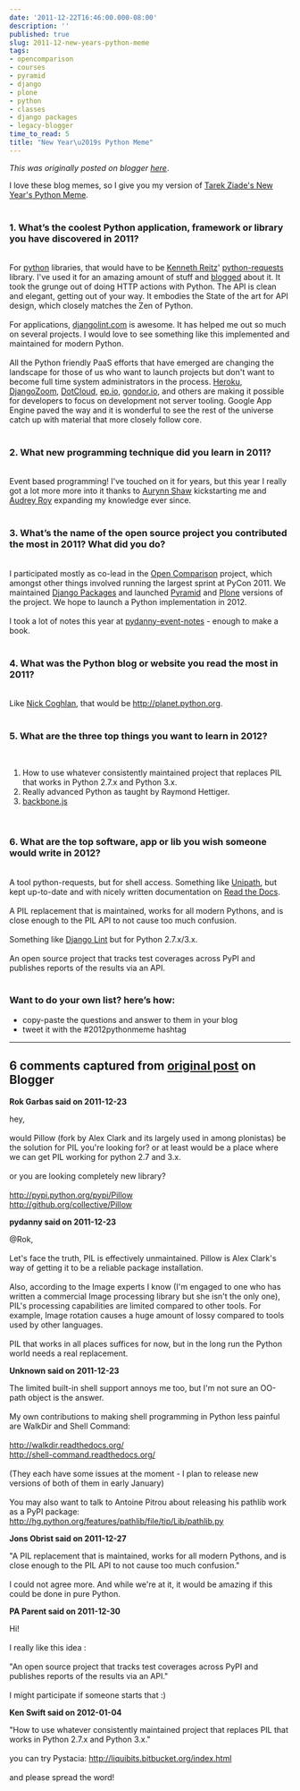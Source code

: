 ```yaml
---
date: '2011-12-22T16:46:00.000-08:00'
description: ''
published: true
slug: 2011-12-new-years-python-meme
tags:
- opencomparison
- courses
- pyramid
- django
- plone
- python
- classes
- django packages
- legacy-blogger
time_to_read: 5
title: "New Year\u2019s Python Meme"
---
```


*This was originally posted on blogger [here](https://pydanny.blogspot.com/2011/12/new-years-python-meme.html)*.

I love these blog memes, so I give you my version of <a href="http://tarekziade.wordpress.com/2011/12/20/new-years-python-meme-2/">Tarek Ziade's New Year's Python Meme</a>.<br /><br /><h3>1. What’s the coolest Python application, framework or library you have discovered in 2011?</h3><br />For <a href="http://python.org">python</a> libraries, that would have to be <a href="http://twitter.com/kennethreitz">Kenneth Reitz</a>' <a href="http://docs.python-requests.org/">python-requests</a> library. I've used it for an amazing amount of stuff and <a href="http://pydanny.blogspot.com/2011/05/python-http-requests-for-humans.html">blogged</a> about it. It took the grunge out of doing HTTP actions with Python. The API is clean and elegant, getting out of your way. It embodies the State of the art for API design, which closely matches the Zen of Python.<br /><br />For applications, <a href="http://djangolint.com">djangolint.com</a> is awesome. It has helped me out so much on several projects. I would love to see something like this implemented and maintained for modern Python.<br /><br />All the Python friendly PaaS efforts that have emerged are changing the landscape for those of us who want to launch projects but don't want to become full time system administrators in the process. <a href="http://heroku.com">Heroku</a>, <a href="http://djangozoom.com">DjangoZoom</a>, <a href="https://www.dotcloud.com/">DotCloud</a>, <a href="http://ep.io">ep.io</a>, <a href="http://gondor.io">gondor.io</a>, and others are making it possible for developers to focus on development not server tooling. Google App Engine paved the way and it is wonderful to see the rest of the universe catch up with material that more closely follow core.<br /><br /><h3>2. What new programming technique did you learn in 2011?</h3><br />Event based programming! I've touched on it for years, but this year I really got a lot more more into it thanks to <a href="https://twitter.com/aurynn">Aurynn Shaw</a> kickstarting me and <a href="http://twitter.com/audreyr">Audrey Roy</a> expanding my knowledge ever since.<br /><br /><h3>3. What’s the name of the open source project you contributed the most in 2011? What did you do?</h3><br />I participated mostly as co-lead in the <a href="http://opencomparison.org">Open Comparison</a> project, which amongst other things involved running the largest sprint at PyCon 2011. We maintained <a href="http://djangopackages.com">Django Packages</a> and launched <a href="http://pyramid.opencomparison.org">Pyramid</a> and <a href="http://plone.opencomparison.org">Plone</a> versions of the project. We hope to launch a Python implementation in 2012.<br /><br />I took a lot of notes this year at <a href="http://pydanny-event-notes.rtfd.org">pydanny-event-notes</a> - enough to make a book.<br /><br /><h3>4. What was the Python blog or website you read the most in 2011?</h3><br />Like <a href="http://www.boredomandlaziness.org/2011/12/new-year-python-meme-december-2011.html">Nick Coghlan</a>, that would be <a href="http://planet.python.org">http://planet.python.org</a>.<br /><br /><h3>5. What are the three top things you want to learn in 2012?</h3><br /><ol><li>How to use whatever consistently maintained project that replaces PIL that works in Python 2.7.x and Python 3.x.</li><li>Really advanced Python as taught by Raymond Hettiger.</li><li><a href="http://documentcloud.github.com/backbone/">backbone.js</a></li></ol><br /><h3>6. What are the top software, app or lib you wish someone would write in 2012?</h3><br />A tool python-requests, but for shell access. Something like <a href="http://pypi.python.org/pypi/Unipath">Unipath</a>, but kept up-to-date and with nicely written documentation on <a href="http://rtfd.org">Read the Docs</a>.<br /><br />A PIL replacement that is maintained, works for all modern Pythons, and is close enough to the PIL API to not cause too much confusion.<br /><br />Something like <a href="http://djangolint.com">Django Lint</a> but for Python 2.7.x/3.x.<br /><br />An open source project that tracks test coverages across PyPI and publishes reports of the results via an API.<br /><br /><h3>Want to do your own list? here’s how:</h3><ul><li>copy-paste the questions and answer to them in your blog</li><li>tweet it with the #2012pythonmeme hashtag</li></ul>

---

## 6 comments captured from [original post](https://pydanny.blogspot.com/2011/12/new-years-python-meme.html) on Blogger

**Rok Garbas said on 2011-12-23**

hey,<br /><br />would Pillow (fork by Alex Clark and its largely used in among plonistas) be the solution for PIL you're looking for? or at least would be a place where we can get PIL working for python 2.7 and 3.x.<br /><br />or you are looking completely new library?<br /><br />http://pypi.python.org/pypi/Pillow<br />http://github.org/collective/Pillow

**pydanny said on 2011-12-23**

@Rok,<br /><br />Let's face the truth, PIL is effectively unmaintained. Pillow is Alex Clark's way of getting it to be a reliable package installation.<br /><br />Also, according to the Image experts I know (I'm engaged to one who has written a commercial Image processing library but she isn't the only one), PIL's processing capabilities are limited compared to other tools. For example, Image rotation causes a huge amount of lossy compared to tools used by other languages.<br /><br />PIL that works in all places suffices for now, but in the long run the Python world needs a real replacement.

**Unknown said on 2011-12-23**

The limited built-in shell support annoys me too, but I'm not sure an OO-path object is the answer.<br /><br />My own contributions to making shell programming in Python less painful are WalkDir and Shell Command:<br /><br />http://walkdir.readthedocs.org/<br />http://shell-command.readthedocs.org/<br /><br />(They each have some issues at the moment - I plan to release new versions of both of them in early January)<br /><br />You may also want to talk to Antoine Pitrou about releasing his pathlib work as a PyPI package:<br />http://hg.python.org/features/pathlib/file/tip/Lib/pathlib.py

**Jons Obrist said on 2011-12-27**

&quot;A PIL replacement that is maintained, works for all modern Pythons, and is close enough to the PIL API to not cause too much confusion.&quot;<br /><br />I could not agree more. And while we're at it, it would be amazing if this could be done in pure Python.

**PA Parent said on 2011-12-30**

Hi!<br /><br />I really like this idea :<br /><br />&quot;An open source project that tracks test coverages across PyPI and publishes reports of the results via an API.&quot;<br /><br />I might participate if someone starts that :)

**Ken Swift said on 2012-01-04**

&quot;How to use whatever consistently maintained project that replaces PIL that works in Python 2.7.x and Python 3.x.&quot;<br /><br />you can try Pystacia: http://liquibits.bitbucket.org/index.html<br /><br />and please spread the word!

